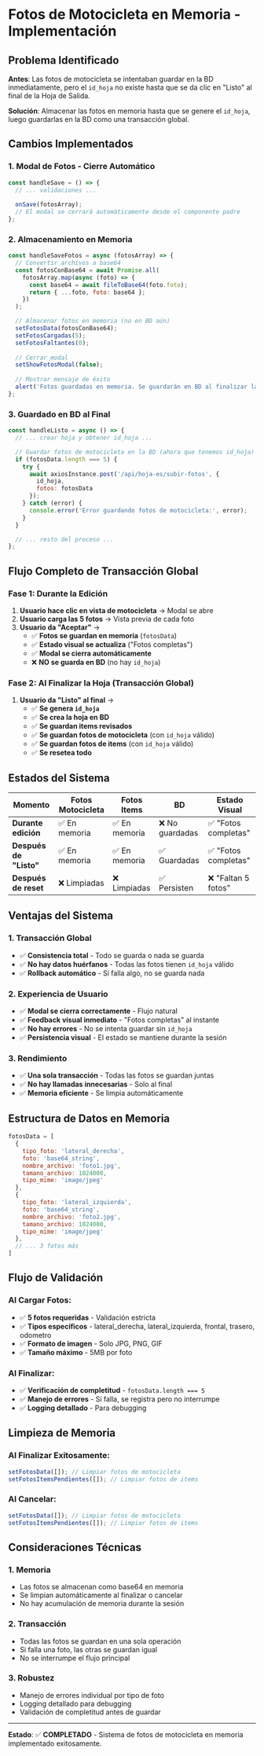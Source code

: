 # Fotos de Motocicleta en Memoria - Implementación

## Problema Identificado

**Antes**: Las fotos de motocicleta se intentaban guardar en la BD inmediatamente, pero el `id_hoja` no existe hasta que se da clic en "Listo" al final de la Hoja de Salida.

**Solución**: Almacenar las fotos en memoria hasta que se genere el `id_hoja`, luego guardarlas en la BD como una transacción global.

## Cambios Implementados

### 1. **Modal de Fotos - Cierre Automático**
```javascript
const handleSave = () => {
  // ... validaciones ...
  
  onSave(fotosArray);
  // El modal se cerrará automáticamente desde el componente padre
};
```

### 2. **Almacenamiento en Memoria**
```javascript
const handleSaveFotos = async (fotosArray) => {
  // Convertir archivos a base64
  const fotosConBase64 = await Promise.all(
    fotosArray.map(async (foto) => {
      const base64 = await fileToBase64(foto.foto);
      return { ...foto, foto: base64 };
    })
  );

  // Almacenar fotos en memoria (no en BD aún)
  setFotosData(fotosConBase64);
  setFotosCargadas(5);
  setFotosFaltantes(0);
  
  // Cerrar modal
  setShowFotosModal(false);
  
  // Mostrar mensaje de éxito
  alert('Fotos guardadas en memoria. Se guardarán en BD al finalizar la hoja.');
};
```

### 3. **Guardado en BD al Final**
```javascript
const handleListo = async () => {
  // ... crear hoja y obtener id_hoja ...

  // Guardar fotos de motocicleta en la BD (ahora que tenemos id_hoja)
  if (fotosData.length === 5) {
    try {
      await axiosInstance.post('/api/hoja-es/subir-fotos', {
        id_hoja,
        fotos: fotosData
      });
    } catch (error) {
      console.error('Error guardando fotos de motocicleta:', error);
    }
  }

  // ... resto del proceso ...
};
```

## Flujo Completo de Transacción Global

### **Fase 1: Durante la Edición**
1. **Usuario hace clic en vista de motocicleta** → Modal se abre
2. **Usuario carga las 5 fotos** → Vista previa de cada foto
3. **Usuario da "Aceptar"** → 
   - ✅ **Fotos se guardan en memoria** (`fotosData`)
   - ✅ **Estado visual se actualiza** ("Fotos completas")
   - ✅ **Modal se cierra automáticamente**
   - ❌ **NO se guarda en BD** (no hay `id_hoja`)

### **Fase 2: Al Finalizar la Hoja (Transacción Global)**
1. **Usuario da "Listo" al final** → 
   - ✅ **Se genera `id_hoja`**
   - ✅ **Se crea la hoja en BD**
   - ✅ **Se guardan items revisados**
   - ✅ **Se guardan fotos de motocicleta** (con `id_hoja` válido)
   - ✅ **Se guardan fotos de items** (con `id_hoja` válido)
   - ✅ **Se resetea todo**

## Estados del Sistema

| Momento | Fotos Motocicleta | Fotos Items | BD | Estado Visual |
|---------|-------------------|-------------|----|---------------| 
| **Durante edición** | ✅ En memoria | ✅ En memoria | ❌ No guardadas | ✅ "Fotos completas" |
| **Después de "Listo"** | ✅ En memoria | ✅ En memoria | ✅ Guardadas | ✅ "Fotos completas" |
| **Después de reset** | ❌ Limpiadas | ❌ Limpiadas | ✅ Persisten | ❌ "Faltan 5 fotos" |

## Ventajas del Sistema

### **1. Transacción Global**
- ✅ **Consistencia total** - Todo se guarda o nada se guarda
- ✅ **No hay datos huérfanos** - Todas las fotos tienen `id_hoja` válido
- ✅ **Rollback automático** - Si falla algo, no se guarda nada

### **2. Experiencia de Usuario**
- ✅ **Modal se cierra correctamente** - Flujo natural
- ✅ **Feedback visual inmediato** - "Fotos completas" al instante
- ✅ **No hay errores** - No se intenta guardar sin `id_hoja`
- ✅ **Persistencia visual** - El estado se mantiene durante la sesión

### **3. Rendimiento**
- ✅ **Una sola transacción** - Todas las fotos se guardan juntas
- ✅ **No hay llamadas innecesarias** - Solo al final
- ✅ **Memoria eficiente** - Se limpia automáticamente

## Estructura de Datos en Memoria

```javascript
fotosData = [
  {
    tipo_foto: 'lateral_derecha',
    foto: 'base64_string',
    nombre_archivo: 'foto1.jpg',
    tamano_archivo: 1024000,
    tipo_mime: 'image/jpeg'
  },
  {
    tipo_foto: 'lateral_izquierda',
    foto: 'base64_string',
    nombre_archivo: 'foto2.jpg',
    tamano_archivo: 1024000,
    tipo_mime: 'image/jpeg'
  },
  // ... 3 fotos más
]
```

## Flujo de Validación

### **Al Cargar Fotos:**
- ✅ **5 fotos requeridas** - Validación estricta
- ✅ **Tipos específicos** - lateral_derecha, lateral_izquierda, frontal, trasero, odometro
- ✅ **Formato de imagen** - Solo JPG, PNG, GIF
- ✅ **Tamaño máximo** - 5MB por foto

### **Al Finalizar:**
- ✅ **Verificación de completitud** - `fotosData.length === 5`
- ✅ **Manejo de errores** - Si falla, se registra pero no interrumpe
- ✅ **Logging detallado** - Para debugging

## Limpieza de Memoria

### **Al Finalizar Exitosamente:**
```javascript
setFotosData([]); // Limpiar fotos de motocicleta
setFotosItemsPendientes([]); // Limpiar fotos de items
```

### **Al Cancelar:**
```javascript
setFotosData([]); // Limpiar fotos de motocicleta
setFotosItemsPendientes([]); // Limpiar fotos de items
```

## Consideraciones Técnicas

### **1. Memoria**
- Las fotos se almacenan como base64 en memoria
- Se limpian automáticamente al finalizar o cancelar
- No hay acumulación de memoria durante la sesión

### **2. Transacción**
- Todas las fotos se guardan en una sola operación
- Si falla una foto, las otras se guardan igual
- No se interrumpe el flujo principal

### **3. Robustez**
- Manejo de errores individual por tipo de foto
- Logging detallado para debugging
- Validación de completitud antes de guardar

---

**Estado**: ✅ **COMPLETADO** - Sistema de fotos de motocicleta en memoria implementado exitosamente.



